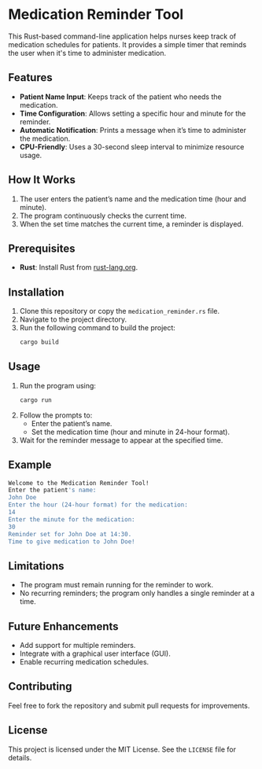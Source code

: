 # Medication Reminder Tool

This Rust-based command-line application helps nurses keep track of medication schedules for patients. It provides a simple timer that reminds the user when it's time to administer medication.

## Features
- **Patient Name Input**: Keeps track of the patient who needs the medication.
- **Time Configuration**: Allows setting a specific hour and minute for the reminder.
- **Automatic Notification**: Prints a message when it’s time to administer the medication.
- **CPU-Friendly**: Uses a 30-second sleep interval to minimize resource usage.

## How It Works
1. The user enters the patient’s name and the medication time (hour and minute).
2. The program continuously checks the current time.
3. When the set time matches the current time, a reminder is displayed.

## Prerequisites
- **Rust**: Install Rust from [rust-lang.org](https://www.rust-lang.org/).

## Installation
1. Clone this repository or copy the `medication_reminder.rs` file.
2. Navigate to the project directory.
3. Run the following command to build the project:
   ```bash
   cargo build
   ```

## Usage
1. Run the program using:
   ```bash
   cargo run
   ```
2. Follow the prompts to:
   - Enter the patient’s name.
   - Set the medication time (hour and minute in 24-hour format).
3. Wait for the reminder message to appear at the specified time.

## Example
```bash
Welcome to the Medication Reminder Tool!
Enter the patient's name:
John Doe
Enter the hour (24-hour format) for the medication:
14
Enter the minute for the medication:
30
Reminder set for John Doe at 14:30.
Time to give medication to John Doe!
```

## Limitations
- The program must remain running for the reminder to work.
- No recurring reminders; the program only handles a single reminder at a time.

## Future Enhancements
- Add support for multiple reminders.
- Integrate with a graphical user interface (GUI).
- Enable recurring medication schedules.

## Contributing
Feel free to fork the repository and submit pull requests for improvements.

## License
This project is licensed under the MIT License. See the `LICENSE` file for details.
